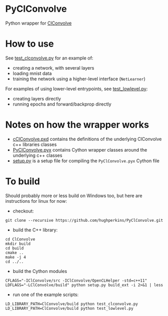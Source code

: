# PyClConvolve

Python wrapper for  [ClConvolve](https://github.com/hughperkins/ClConvolve)

# How to use

See [test_clconvolve.py](https://github.com/hughperkins/PyClConvolve/blob/master/test_clconvolve.py) for an example of:

* creating a network, with several layers
* loading mnist data
* training the network using a higher-level interface (`NetLearner`)

For examples of using lower-level entrypoints, see [test_lowlevel.py](https://github.com/hughperkins/PyClConvolve/blob/master/test_lowlevel.py):

* creating layers directly
* running epochs and forward/backprop directly

# Notes on how the wrapper works

* [cClConvolve.pxd](https://github.com/hughperkins/PyClConvolve/blob/master/cClConvolve.pxd) contains the definitions of the underlying ClConvolve c++ libraries classes
* [PyClConvolve.pyx](https://github.com/hughperkins/PyClConvolve/blob/master/PyClConvolve.pyx) contains Cython wrapper classes around the underlying c++ classes
* [setup.py](https://github.com/hughperkins/PyClConvolve/blob/master/setup.py) is a setup file for compiling the `PyClConvolve.pyx` Cython file

# To build

Should probably more or less build on Windows too, but here are instructions for linux for now:

* checkout:
```
git clone --recursive https://github.com/hughperkins/PyClConvolve.git
```
* build the C++ library:
```
cd ClConvolve
mkdir build
cd build
cmake ..
make -j 4
cd ../..
```
* build the Cython modules
```
CFLAGS="-IClConvolve/src -IClConvolve/OpenCLHelper -std=c++11" LDFLAGS="-LClConvolve/build" python setup.py build_ext -i 2>&1 | less
```
* run one of the example scripts:
```
LD_LIBRARY_PATH=ClConvolve/build python test_clconvolve.py
LD_LIBRARY_PATH=ClConvolve/build python test_lowlevel.py
```


